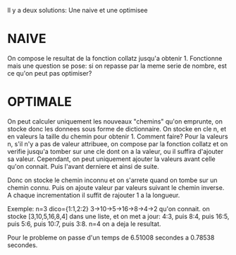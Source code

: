 Il y a deux solutions: Une naive et une optimisee

# NAIVE

On compose le resultat de la fonction collatz jusqu'a obtenir 1.
Fonctionne mais une question se pose: si on repasse par la meme serie de nombre, est ce qu'on peut pas optimiser?

# OPTIMALE

On peut calculer uniquement les nouveaux "chemins" qu'on emprunte, on stocke donc les donnees sous forme de dictionnaire. On stocke en cle n, et en valeurs la taille du chemin pour obtenir 1.
Comment faire?
Pour la valeurs n, s'il n'y a pas de valeur attribuee, on compose par la fonction collatz et on verifie jusqu'a tomber sur une cle dont on a la valeur, ou il suffira d'ajouter sa valeur. Cependant, on peut uniquement ajouter la valeurs avant celle qu'on connait. Puis l'avant derniere et ainsi de suite.

Donc on stocke le chemin inconnu et on s'arrete quand on tombe sur un chemin connu.
Puis on ajoute valeur par valeurs suivant le chemin inverse. A chaque incrementation il suffit de rajouter 1 a la longueur.

Exemple:
n=3
dico={1:1,2:2}
3->10->5->16->8->4->2 qu'on connait.
on stocke [3,10,5,16,8,4] dans une liste, et on met a jour: 4:3, puis 8:4, puis 16:5, puis 5:6, puis 10:7, puis 3:8.
n=4 on a deja le resultat.


Pour le probleme on passe d'un temps de 6.51008 secondes a 0.78538 secondes.